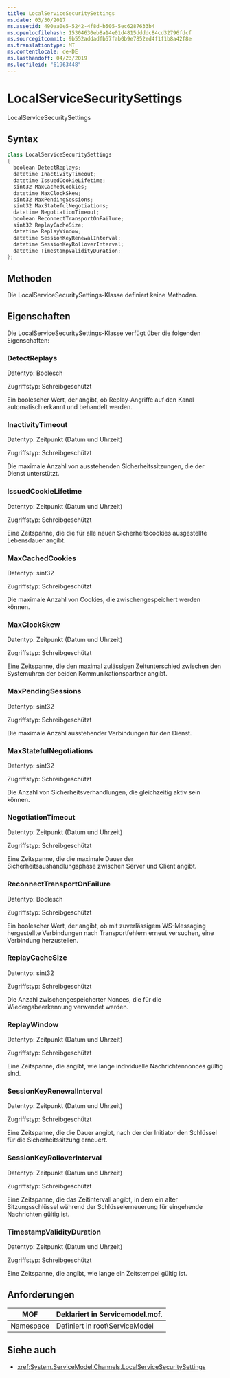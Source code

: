 ```yaml
---
title: LocalServiceSecuritySettings
ms.date: 03/30/2017
ms.assetid: 490aa0e5-5242-4f8d-b505-5ec6287633b4
ms.openlocfilehash: 15304630eb8a14e01d4815ddddc84cd32796fdcf
ms.sourcegitcommit: 9b552addadfb57fab0b9e7852ed4f1f1b8a42f8e
ms.translationtype: MT
ms.contentlocale: de-DE
ms.lasthandoff: 04/23/2019
ms.locfileid: "61963448"
---
```

# <a name="localservicesecuritysettings"></a>LocalServiceSecuritySettings
LocalServiceSecuritySettings  
  
## <a name="syntax"></a>Syntax  
  
```csharp
class LocalServiceSecuritySettings  
{  
  boolean DetectReplays;  
  datetime InactivityTimeout;  
  datetime IssuedCookieLifetime;  
  sint32 MaxCachedCookies;  
  datetime MaxClockSkew;  
  sint32 MaxPendingSessions;  
  sint32 MaxStatefulNegotiations;  
  datetime NegotiationTimeout;  
  boolean ReconnectTransportOnFailure;  
  sint32 ReplayCacheSize;  
  datetime ReplayWindow;  
  datetime SessionKeyRenewalInterval;  
  datetime SessionKeyRolloverInterval;  
  datetime TimestampValidityDuration;  
};  
```  
  
## <a name="methods"></a>Methoden  
 Die LocalServiceSecuritySettings-Klasse definiert keine Methoden.  
  
## <a name="properties"></a>Eigenschaften  
 Die LocalServiceSecuritySettings-Klasse verfügt über die folgenden Eigenschaften:  
  
### <a name="detectreplays"></a>DetectReplays  
 Datentyp: Boolesch  
  
 Zugriffstyp: Schreibgeschützt  
  
 Ein boolescher Wert, der angibt, ob Replay-Angriffe auf den Kanal automatisch erkannt und behandelt werden.  
  
### <a name="inactivitytimeout"></a>InactivityTimeout  
 Datentyp: Zeitpunkt (Datum und Uhrzeit)  
  
 Zugriffstyp: Schreibgeschützt  
  
 Die maximale Anzahl von ausstehenden Sicherheitssitzungen, die der Dienst unterstützt.  
  
### <a name="issuedcookielifetime"></a>IssuedCookieLifetime  
 Datentyp: Zeitpunkt (Datum und Uhrzeit)  
  
 Zugriffstyp: Schreibgeschützt  
  
 Eine Zeitspanne, die die für alle neuen Sicherheitscookies ausgestellte Lebensdauer angibt.  
  
### <a name="maxcachedcookies"></a>MaxCachedCookies  
 Datentyp: sint32  
  
 Zugriffstyp: Schreibgeschützt  
  
 Die maximale Anzahl von Cookies, die zwischengespeichert werden können.  
  
### <a name="maxclockskew"></a>MaxClockSkew  
 Datentyp: Zeitpunkt (Datum und Uhrzeit)  
  
 Zugriffstyp: Schreibgeschützt  
  
 Eine Zeitspanne, die den maximal zulässigen Zeitunterschied zwischen den Systemuhren der beiden Kommunikationspartner angibt.  
  
### <a name="maxpendingsessions"></a>MaxPendingSessions  
 Datentyp: sint32  
  
 Zugriffstyp: Schreibgeschützt  
  
 Die maximale Anzahl ausstehender Verbindungen für den Dienst.  
  
### <a name="maxstatefulnegotiations"></a>MaxStatefulNegotiations  
 Datentyp: sint32  
  
 Zugriffstyp: Schreibgeschützt  
  
 Die Anzahl von Sicherheitsverhandlungen, die gleichzeitig aktiv sein können.  
  
### <a name="negotiationtimeout"></a>NegotiationTimeout  
 Datentyp: Zeitpunkt (Datum und Uhrzeit)  
  
 Zugriffstyp: Schreibgeschützt  
  
 Eine Zeitspanne, die die maximale Dauer der Sicherheitsaushandlungsphase zwischen Server und Client angibt.  
  
### <a name="reconnecttransportonfailure"></a>ReconnectTransportOnFailure  
 Datentyp: Boolesch  
  
 Zugriffstyp: Schreibgeschützt  
  
 Ein boolescher Wert, der angibt, ob mit zuverlässigem WS-Messaging hergestellte Verbindungen nach Transportfehlern erneut versuchen, eine Verbindung herzustellen.  
  
### <a name="replaycachesize"></a>ReplayCacheSize  
 Datentyp: sint32  
  
 Zugriffstyp: Schreibgeschützt  
  
 Die Anzahl zwischengespeicherter Nonces, die für die Wiedergabeerkennung verwendet werden.  
  
### <a name="replaywindow"></a>ReplayWindow  
 Datentyp: Zeitpunkt (Datum und Uhrzeit)  
  
 Zugriffstyp: Schreibgeschützt  
  
 Eine Zeitspanne, die angibt, wie lange individuelle Nachrichtennonces gültig sind.  
  
### <a name="sessionkeyrenewalinterval"></a>SessionKeyRenewalInterval  
 Datentyp: Zeitpunkt (Datum und Uhrzeit)  
  
 Zugriffstyp: Schreibgeschützt  
  
 Eine Zeitspanne, die die Dauer angibt, nach der der Initiator den Schlüssel für die Sicherheitssitzung erneuert.  
  
### <a name="sessionkeyrolloverinterval"></a>SessionKeyRolloverInterval  
 Datentyp: Zeitpunkt (Datum und Uhrzeit)  
  
 Zugriffstyp: Schreibgeschützt  
  
 Eine Zeitspanne, die das Zeitintervall angibt, in dem ein alter Sitzungsschlüssel während der Schlüsselerneuerung für eingehende Nachrichten gültig ist.  
  
### <a name="timestampvalidityduration"></a>TimestampValidityDuration  
 Datentyp: Zeitpunkt (Datum und Uhrzeit)  
  
 Zugriffstyp: Schreibgeschützt  
  
 Eine Zeitspanne, die angibt, wie lange ein Zeitstempel gültig ist.  
  
## <a name="requirements"></a>Anforderungen  
  
|MOF|Deklariert in Servicemodel.mof.|  
|---------|-----------------------------------|  
|Namespace|Definiert in root\ServiceModel|  
  
## <a name="see-also"></a>Siehe auch

- <xref:System.ServiceModel.Channels.LocalServiceSecuritySettings>
